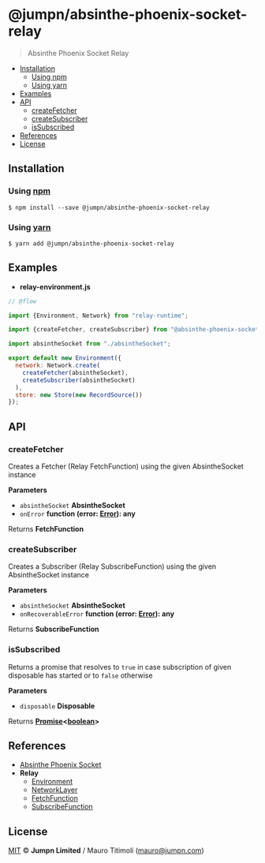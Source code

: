 # @jumpn/absinthe-phoenix-socket-relay

> Absinthe Phoenix Socket Relay

<!-- START doctoc generated TOC please keep comment here to allow auto update -->
<!-- DON'T EDIT THIS SECTION, INSTEAD RE-RUN doctoc TO UPDATE -->
<!-- END doctoc -->

- [Installation](#installation)
  - [Using npm](#using-npm)
  - [Using yarn](#using-yarn)
- [Examples](#examples)
- [API](#api)
  - [createFetcher](#createfetcher)
  - [createSubscriber](#createsubscriber)
  - [isSubscribed](#issubscribed)
- [References](#references)
- [License](#license)

<!-- END doctoc generated TOC please keep comment here to allow auto update -->

## Installation

### Using [npm](https://docs.npmjs.com/cli/npm)

    $ npm install --save @jumpn/absinthe-phoenix-socket-relay

### Using [yarn](https://yarnpkg.com)

    $ yarn add @jumpn/absinthe-phoenix-socket-relay

## Examples

-   **relay-environment.js**

```javascript
// @flow

import {Environment, Network} from "relay-runtime";

import {createFetcher, createSubscriber} from "@absinthe-phoenix-socket-relay";

import absintheSocket from "./absintheSocket";

export default new Environment({
  network: Network.create(
    createFetcher(absintheSocket),
    createSubscriber(absintheSocket)
  ),
  store: new Store(new RecordSource())
});
```

## API

<!-- Generated by documentation.js. Update this documentation by updating the source code. -->

### createFetcher

Creates a Fetcher (Relay FetchFunction) using the given AbsintheSocket
instance

**Parameters**

-   `absintheSocket` **AbsintheSocket** 
-   `onError` **function (error: [Error](https://developer.mozilla.org/en-US/docs/Web/JavaScript/Reference/Global_Objects/Error)): any** 

Returns **FetchFunction** 

### createSubscriber

Creates a Subscriber (Relay SubscribeFunction) using the given AbsintheSocket
instance

**Parameters**

-   `absintheSocket` **AbsintheSocket** 
-   `onRecoverableError` **function (error: [Error](https://developer.mozilla.org/en-US/docs/Web/JavaScript/Reference/Global_Objects/Error)): any** 

Returns **SubscribeFunction** 

### isSubscribed

Returns a promise that resolves to `true` in case subscription of given
disposable has started or to `false` otherwise

**Parameters**

-   `disposable` **Disposable** 

Returns **[Promise](https://developer.mozilla.org/en-US/docs/Web/JavaScript/Reference/Global_Objects/Promise)&lt;[boolean](https://developer.mozilla.org/en-US/docs/Web/JavaScript/Reference/Global_Objects/Boolean)>** 

## References

-   [Absinthe Phoenix Socket](https://github.com/jumpn/absinthe-phoenix-socket)
-   **Relay**
    -   [Environment](https://facebook.github.io/relay/docs/relay-environment.html)
    -   [NetworkLayer](https://facebook.github.io/relay/docs/network-layer.html)
    -   [FetchFunction](https://github.com/facebook/relay/blob/master/packages/relay-runtime/network/RelayNetworkTypes.js#L79)
    -   [SubscribeFunction](https://github.com/facebook/relay/blob/master/packages/relay-runtime/network/RelayNetworkTypes.js#L93)

## License

[MIT](LICENSE.txt) :copyright: **Jumpn Limited** / Mauro Titimoli (mauro@jumpn.com)
